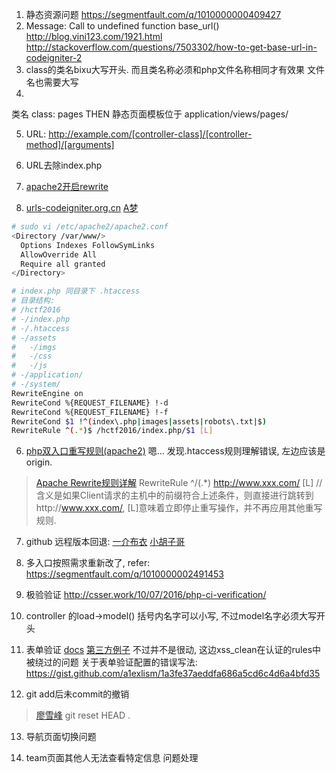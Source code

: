 1. 静态资源问题 https://segmentfault.com/q/1010000000409427
2. Message: Call to undefined function base_url()
  http://blog.vini123.com/1921.html 
  http://stackoverflow.com/questions/7503302/how-to-get-base-url-in-codeigniter-2
3. class的类名bixu大写开头. 而且类名称必须和php文件名称相同才有效果
 文件名也需要大写 
4. 
类名 class: pages
THEN
静态页面模板位于 application/views/pages/

5. URL:
http://example.com/[controller-class]/[controller-method]/[arguments]

5. URL去除index.php
  1. [apache2开启rewrite](https://www.digitalocean.com/community/tutorials/how-to-set-up-mod_rewrite-for-apache-on-ubuntu-14-04)
  2. [urls-codeigniter.org.cn](http://codeigniter.org.cn/user_guide/general/urls.html)
  [A梦](http://ju.outofmemory.cn/entry/221071)

  ```bash
  # sudo vi /etc/apache2/apache2.conf
  <Directory /var/www/>
    Options Indexes FollowSymLinks
    AllowOverride All                                                         
    Require all granted
  </Directory> 
  ```

  ```bash
  # index.php 同目录下 .htaccess
  # 目录结构:
  # /hctf2016
  # -/index.php
  # -/.htaccess
  # -/assets
  #   -/imgs
  #   -/css
  #   -/js
  # -/application/
  # -/system/
  RewriteEngine on
  RewriteCond %{REQUEST_FILENAME} !-d
  RewriteCond %{REQUEST_FILENAME} !-f
  RewriteCond $1 !^(index\.php|images|assets|robots\.txt|$)
  RewriteRule ^(.*)$ /hctf2016/index.php/$1 [L] 
  ```

6. [php双入口重写规则(apache2)](https://segmentfault.com/q/1010000002491453)
嗯... 发现.htaccess规则理解错误, 左边应该是origin.
>[Apache Rewrite规则详解](http://lijichao.blog.51cto.com/67487/157731)
RewriteRule ^/(.*) http://www.xxx.com/ [L]
// 含义是如果Client请求的主机中的前缀符合上述条件，则直接进行跳转到http://www.xxx.com/,
[L]意味着立即停止重写操作，并不再应用其他重写规则.

7. github 远程版本回退:
[一介布衣](http://yijiebuyi.com/blog/8f985d539566d0bf3b804df6be4e0c90.html)
[小胡子哥](http://www.barretlee.com/blog/2014/04/28/git-roll-back/)

8. 多入口按照需求重新改了, refer: https://segmentfault.com/q/1010000002491453

9. 极验验证 http://csser.work/10/07/2016/php-ci-verification/

10. controller 的load->model() 括号内名字可以小写, 不过model名字必须大写开头

11. 表单验证 [docs](http://codeigniter.org.cn/user_guide/libraries/form_validation.html#setting-validation-rules)
[第三方例子](http://www.zixuephp.com/html/ci/2015042238822.html)
不过并不是很动, 这边xss_clean在认证的rules中被绕过的问题
关于表单验证配置的错误写法: https://gist.github.com/a1exlism/1a3fe37aeddfa686a5cd6c4d6a4bfd35

12. git add后未commit的撤销
>[廖雪峰](http://www.liaoxuefeng.com/wiki/0013739516305929606dd18361248578c67b8067c8c017b000/001374831943254ee90db11b13d4ba9a73b9047f4fb968d000)
git reset HEAD .

13. 导航页面切换问题

14. team页面其他人无法查看特定信息 问题处理